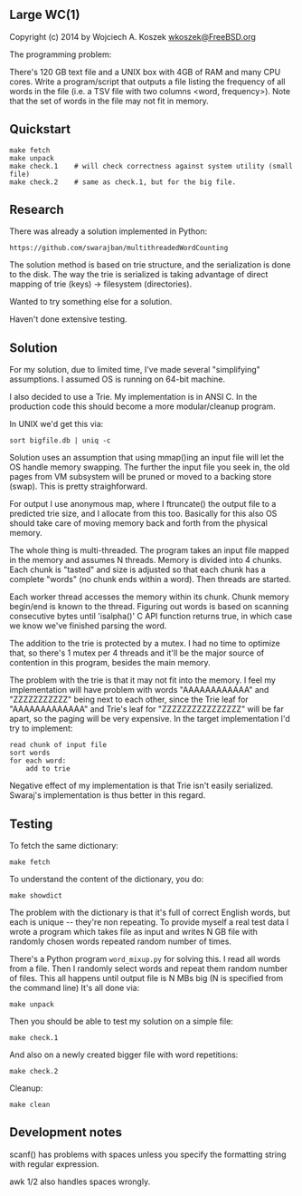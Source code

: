 Large WC(1)
-----------
Copyright (c) 2014 by Wojciech A. Koszek <wkoszek@FreeBSD.org>

The programming problem:

There's 120 GB text file and a UNIX box with 4GB of RAM and many CPU cores.
Write a program/script that outputs a file listing the frequency of all
words in the file (i.e. a TSV file with two columns <word, frequency>). Note
that the set of words in the file may not fit in memory.

Quickstart
----------

	make fetch
	make unpack
	make check.1	# will check correctness against system utility (small file)
	make check.2	# same as check.1, but for the big file.

Research
--------

There was already a solution implemented in Python:

	https://github.com/swarajban/multithreadedWordCounting

The solution method is based on trie structure, and the serialization is
done to the disk. The way the trie is serialized is taking advantage of
direct mapping of trie (keys) -> filesystem (directories).

Wanted to try something else for a solution.

Haven't done extensive testing.

Solution
--------

For my solution, due to limited time, I've made several "simplifying"
assumptions. I assumed OS is running on 64-bit machine.

I also decided to use a Trie. My implementation is in ANSI C. In the
production code this should become a more modular/cleanup program.

In UNIX we'd get this via:

	sort bigfile.db | uniq -c

Solution uses an assumption that using mmap()ing an input file will let the
OS handle memory swapping.  The further the input file you seek in, the old
pages from VM subsystem will be pruned or moved to a backing store (swap).
This is pretty straighforward.

For output I use anonymous map, where I ftruncate() the output file to a
predicted trie size, and I allocate from this too. Basically for this also
OS should take care of moving memory back and forth from the physical
memory.

The whole thing is multi-threaded. The program takes an input file mapped in
the memory and assumes N threads. Memory is divided into 4 chunks. Each
chunk is "tasted" and size is adjusted so that each chunk has a complete
"words" (no chunk ends within a word). Then threads are started.

Each worker thread accesses the memory within its chunk. Chunk memory
begin/end is known to the thread. Figuring out words is based on scanning
consecutive bytes until 'isalpha()' C API function returns true, in which
case we know we've finished parsing the word.

The addition to the trie is protected by a mutex. I had no time to optimize
that, so there's 1 mutex per 4 threads and it'll be the major source of
contention in this program, besides the main memory.

The problem with the trie is that it may not fit into the memory. I feel my
implementation will have problem with words "AAAAAAAAAAAA" and "ZZZZZZZZZZZ"
being next to each other, since the Trie leaf for "AAAAAAAAAAAAA" and Trie's
leaf for "ZZZZZZZZZZZZZZZZ" will be far apart, so the paging will be very
expensive. In the target implementation I'd try to implement:

	read chunk of input file
	sort words
	for each word:
		add to trie

Negative effect of my implementation is that Trie isn't easily serialized.
Swaraj's implementation is thus better in this regard.

Testing
-------

To fetch the same dictionary:

	make fetch

To understand the content of the dictionary, you do:

	make showdict

The problem with the dictionary is that it's full of correct English words,
but each is unique -- they're non repeating. To provide myself a real test
data I wrote a program which takes file as input and writes N GB file with
randomly chosen words repeated random number of times.

There's a Python program `word_mixup.py` for solving this. I read all words
from a file. Then I randomly select words and repeat them random number of
files. This all happens until output file is N MBs big (N is specified from
the command line) It's all done via:

	make unpack

Then you should be able to test my solution on a simple file:

	make check.1

And also on a newly created bigger file with word repetitions:

	make check.2

Cleanup:

	make clean

Development notes
-----------------
scanf() has problems with spaces unless you specify the formatting string
with regular expression.

awk $1/$2 also handles spaces wrongly.

